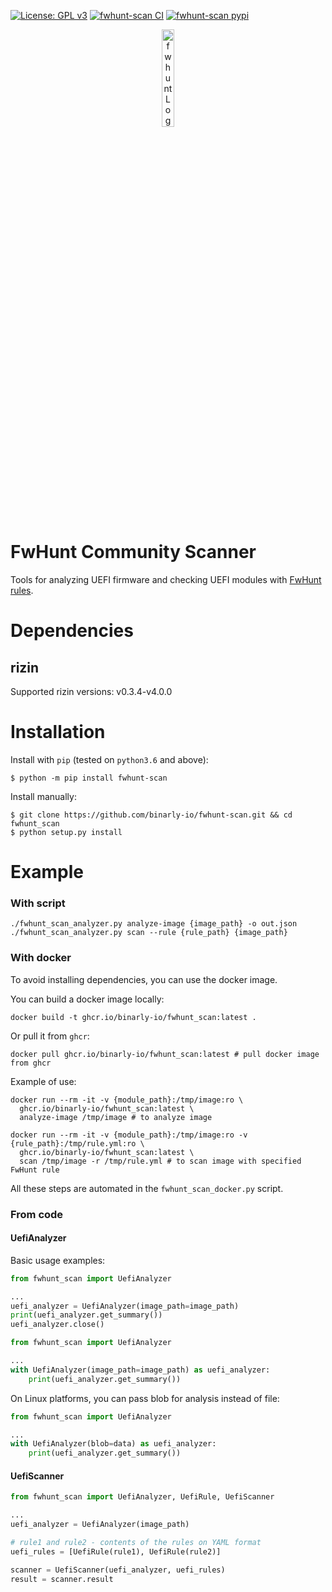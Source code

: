 [![License: GPL v3](https://img.shields.io/badge/License-GPL%20v3-blue.svg)](http://www.gnu.org/licenses/gpl-3.0)
[![fwhunt-scan CI](https://github.com/binarly-io/fwhunt-scan/actions/workflows/ci.yml/badge.svg)](https://github.com/binarly-io/fwhunt-scan/actions)
[![fwhunt-scan pypi](https://img.shields.io/pypi/v/fwhunt-scan.svg)](https://pypi.org/project/fwhunt-scan)

<p align="center">
  <img alt="fwhunt Logo" src="https://raw.githubusercontent.com/binarly-io/fwhunt-scan/master/pics/fwhunt_logo.png" width="20%">
</p>

# FwHunt Community Scanner

Tools for analyzing UEFI firmware and checking UEFI modules with [FwHunt rules](https://github.com/binarly-io/fwhunt).

# Dependencies

## rizin

Supported rizin versions: v0.3.4-v4.0.0

# Installation

Install with `pip` (tested on `python3.6` and above):

```
$ python -m pip install fwhunt-scan
```

Install manually:

```
$ git clone https://github.com/binarly-io/fwhunt-scan.git && cd fwhunt_scan
$ python setup.py install
```

# Example

### With script

```
./fwhunt_scan_analyzer.py analyze-image {image_path} -o out.json
./fwhunt_scan_analyzer.py scan --rule {rule_path} {image_path}
```

### With docker

To avoid installing dependencies, you can use the docker image.

You can build a docker image locally:

```
docker build -t ghcr.io/binarly-io/fwhunt_scan:latest .
```

Or pull it from `ghcr`:

```
docker pull ghcr.io/binarly-io/fwhunt_scan:latest # pull docker image from ghcr
```

Example of use:

```
docker run --rm -it -v {module_path}:/tmp/image:ro \
  ghcr.io/binarly-io/fwhunt_scan:latest \
  analyze-image /tmp/image # to analyze image

docker run --rm -it -v {module_path}:/tmp/image:ro -v {rule_path}:/tmp/rule.yml:ro \
  ghcr.io/binarly-io/fwhunt_scan:latest \
  scan /tmp/image -r /tmp/rule.yml # to scan image with specified FwHunt rule
```

All these steps are automated in the `fwhunt_scan_docker.py` script.

### From code

#### UefiAnalyzer

Basic usage examples:

```python
from fwhunt_scan import UefiAnalyzer

...
uefi_analyzer = UefiAnalyzer(image_path=image_path)
print(uefi_analyzer.get_summary())
uefi_analyzer.close()
```

```python
from fwhunt_scan import UefiAnalyzer

...
with UefiAnalyzer(image_path=image_path) as uefi_analyzer:
    print(uefi_analyzer.get_summary())
```

On Linux platforms, you can pass blob for analysis instead of file:

```python
from fwhunt_scan import UefiAnalyzer

...
with UefiAnalyzer(blob=data) as uefi_analyzer:
    print(uefi_analyzer.get_summary())
```

#### UefiScanner

```python
from fwhunt_scan import UefiAnalyzer, UefiRule, UefiScanner

...
uefi_analyzer = UefiAnalyzer(image_path)

# rule1 and rule2 - contents of the rules on YAML format
uefi_rules = [UefiRule(rule1), UefiRule(rule2)]

scanner = UefiScanner(uefi_analyzer, uefi_rules)
result = scanner.result
```
